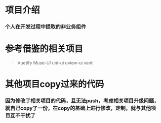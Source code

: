 # 项目介绍

### 个人在开发过程中提取的非业务组件

# 参考借鉴的相关项目

> Vuetify
> Muse-UI
> uni-ui
> uview-ui
> vant

# 其他项目copy过来的代码

### 因为修改了相关项目的代码，且无法push，考虑相关项目升级问题，就自己copy了一份，在copy的基础上进行修改，定制，就与其他项目互不干扰了

